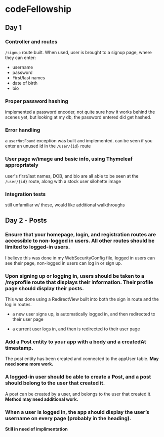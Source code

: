 # codeFellowship

## Day 1

### Controller and routes

`/signup` route built.
When used, user is brought to a signup page, where they can enter:
* username
* password
* First/last names
* date of birth
* bio

### Proper password hashing

implemented a password encoder, not quite sure how it works behind the scenes yet, but looking at my db, the password entered did get hashed.

### Error handling

a `userNotFound` exception was built and implemented. can be seen if you enter an unused id in the `/user/{id}` route

### User page w/image and basic info, using Thymeleaf appropriately
user's first/last names, DOB, and bio are all able to be seen at the `/user/{id}` route, along with a stock user silohette image

### Integration tests

still unfamiliar w/ these, would like additional walkthroughs

## Day 2 - Posts

### Ensure that your homepage, login, and registration routes are accessible to non-logged in users. All other routes should be limited to logged-in users.

I believe this was done in my WebSecurityConfig file, logged in users can see their page, non-logged in users can log in or sign up.

### Upon signing up or logging in, users should be taken to a /myprofile route that displays their information. Their profile page should display their posts.

This was done using a RedirectView built into both the sign in route and the log in routes.
* a new user signs up, is automatically logged in, and then redirected to their user page

* a current user logs in, and then is redirected to their user page

### Add a Post entity to your app with a body and a createdAt timestamp.

The post entity has been created and connected to the appUser table. **May need some more work.**

### A logged-in user should be able to create a Post, and a post should belong to the user that created it.

A post can be created by a user, and belongs to the user that created it. **Method may need additional work.**

### When a user is logged in, the app should display the user’s username on every page (probably in the heading).

**Still in need of implimentation** 
